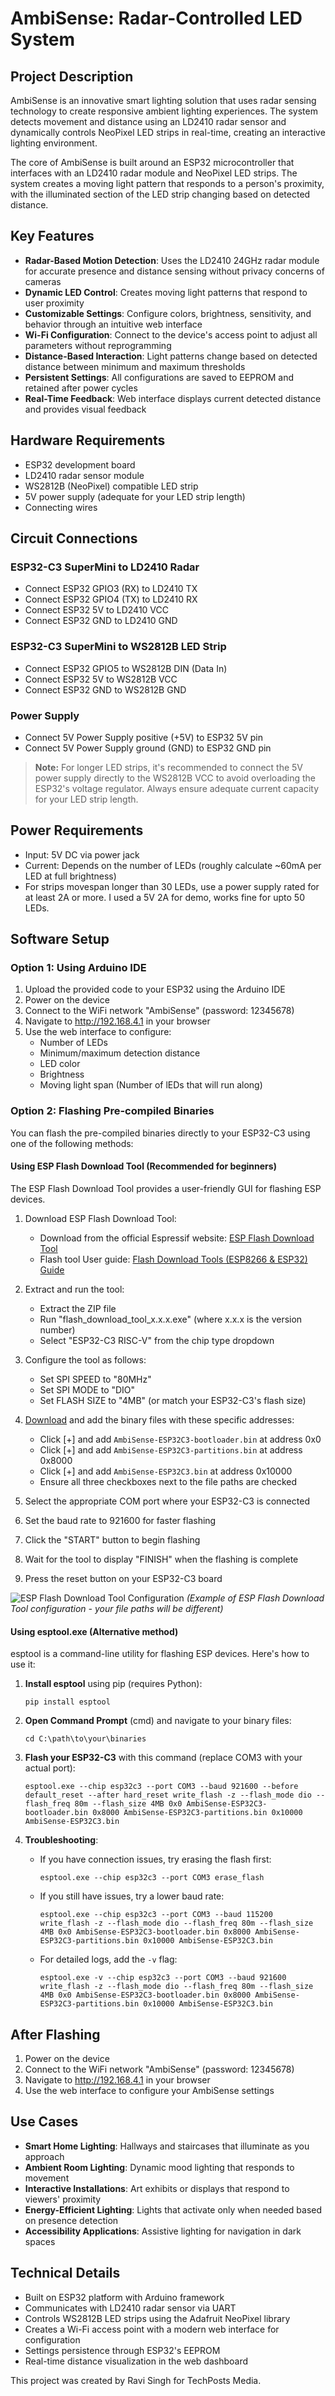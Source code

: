 # AmbiSense: Radar-Controlled LED System

## Project Description

AmbiSense is an innovative smart lighting solution that uses radar sensing technology to create responsive ambient lighting experiences. The system detects movement and distance using an LD2410 radar sensor and dynamically controls NeoPixel LED strips in real-time, creating an interactive lighting environment.

The core of AmbiSense is built around an ESP32 microcontroller that interfaces with an LD2410 radar module and NeoPixel LED strips. The system creates a moving light pattern that responds to a person's proximity, with the illuminated section of the LED strip changing based on detected distance.

## Key Features

- **Radar-Based Motion Detection**: Uses the LD2410 24GHz radar module for accurate presence and distance sensing without privacy concerns of cameras
- **Dynamic LED Control**: Creates moving light patterns that respond to user proximity
- **Customizable Settings**: Configure colors, brightness, sensitivity, and behavior through an intuitive web interface
- **Wi-Fi Configuration**: Connect to the device's access point to adjust all parameters without reprogramming
- **Distance-Based Interaction**: Light patterns change based on detected distance between minimum and maximum thresholds
- **Persistent Settings**: All configurations are saved to EEPROM and retained after power cycles
- **Real-Time Feedback**: Web interface displays current detected distance and provides visual feedback

## Hardware Requirements

- ESP32 development board
- LD2410 radar sensor module
- WS2812B (NeoPixel) compatible LED strip
- 5V power supply (adequate for your LED strip length)
- Connecting wires

## Circuit Connections

### ESP32-C3 SuperMini to LD2410 Radar

- Connect ESP32 GPIO3 (RX) to LD2410 TX
- Connect ESP32 GPIO4 (TX) to LD2410 RX
- Connect ESP32 5V to LD2410 VCC
- Connect ESP32 GND to LD2410 GND

### ESP32-C3 SuperMini to WS2812B LED Strip

- Connect ESP32 GPIO5 to WS2812B DIN (Data In)
- Connect ESP32 5V to WS2812B VCC
- Connect ESP32 GND to WS2812B GND

### Power Supply

- Connect 5V Power Supply positive (+5V) to ESP32 5V pin
- Connect 5V Power Supply ground (GND) to ESP32 GND pin

> **Note:** For longer LED strips, it's recommended to connect the 5V power supply directly to the WS2812B VCC to avoid overloading the ESP32's voltage regulator. Always ensure adequate current capacity for your LED strip length.

## Power Requirements

- Input: 5V DC via power jack
- Current: Depends on the number of LEDs (roughly calculate ~60mA per LED at full brightness)
- For strips movespan longer than 30 LEDs, use a power supply rated for at least 2A or more. I used a 5V 2A for demo, works fine for upto 50 LEDs.

## Software Setup

### Option 1: Using Arduino IDE

1. Upload the provided code to your ESP32 using the Arduino IDE
2. Power on the device
3. Connect to the WiFi network "AmbiSense" (password: 12345678)
4. Navigate to http://192.168.4.1 in your browser
5. Use the web interface to configure:
   - Number of LEDs
   - Minimum/maximum detection distance
   - LED color
   - Brightness
   - Moving light span (Number of lEDs that will run along)

### Option 2: Flashing Pre-compiled Binaries

You can flash the pre-compiled binaries directly to your ESP32-C3 using one of the following methods:

#### Using ESP Flash Download Tool (Recommended for beginners)

The ESP Flash Download Tool provides a user-friendly GUI for flashing ESP devices.

1. Download ESP Flash Download Tool:
   - Download from the official Espressif website: [ESP Flash Download Tool](https://dl.espressif.com/public/flash_download_tool.zip)
   - Flash tool User guide: [Flash Download Tools (ESP8266 & ESP32) Guide](https://docs.espressif.com/projects/esp-test-tools/en/latest/esp32/production_stage/tools/flash_download_tool.html)

2. Extract and run the tool:
   - Extract the ZIP file
   - Run "flash_download_tool_x.x.x.exe" (where x.x.x is the version number)
   - Select "ESP32-C3 RISC-V" from the chip type dropdown

3. Configure the tool as follows:
   - Set SPI SPEED to "80MHz"
   - Set SPI MODE to "DIO"
   - Set FLASH SIZE to "4MB" (or match your ESP32-C3's flash size)

4. [Download](https://github.com/Techposts/AmbiSense/releases/tag/V1.0) and add the binary files with these specific addresses:
   - Click [+] and add `AmbiSense-ESP32C3-bootloader.bin` at address 0x0
   - Click [+] and add `AmbiSense-ESP32C3-partitions.bin` at address 0x8000
   - Click [+] and add `AmbiSense-ESP32C3.bin` at address 0x10000
   - Ensure all three checkboxes next to the file paths are checked

5. Select the appropriate COM port where your ESP32-C3 is connected

6. Set the baud rate to 921600 for faster flashing

7. Click the "START" button to begin flashing

8. Wait for the tool to display "FINISH" when the flashing is complete

9. Press the reset button on your ESP32-C3 board

![ESP Flash Download Tool Configuration](https://i.imgur.com/IujrnPc.png)
*(Example of ESP Flash Download Tool configuration - your file paths will be different)*

#### Using esptool.exe (Alternative method)

esptool is a command-line utility for flashing ESP devices. Here's how to use it:

1. **Install esptool** using pip (requires Python):
   ```
   pip install esptool
   ```

2. **Open Command Prompt** (cmd) and navigate to your binary files:
   ```
   cd C:\path\to\your\binaries
   ```

3. **Flash your ESP32-C3** with this command (replace COM3 with your actual port):
   ```
   esptool.exe --chip esp32c3 --port COM3 --baud 921600 --before default_reset --after hard_reset write_flash -z --flash_mode dio --flash_freq 80m --flash_size 4MB 0x0 AmbiSense-ESP32C3-bootloader.bin 0x8000 AmbiSense-ESP32C3-partitions.bin 0x10000 AmbiSense-ESP32C3.bin
   ```

4. **Troubleshooting**:
   - If you have connection issues, try erasing the flash first:
     ```
     esptool.exe --chip esp32c3 --port COM3 erase_flash
     ```
   - If you still have issues, try a lower baud rate:
     ```
     esptool.exe --chip esp32c3 --port COM3 --baud 115200 write_flash -z --flash_mode dio --flash_freq 80m --flash_size 4MB 0x0 AmbiSense-ESP32C3-bootloader.bin 0x8000 AmbiSense-ESP32C3-partitions.bin 0x10000 AmbiSense-ESP32C3.bin
     ```
   - For detailed logs, add the `-v` flag:
     ```
     esptool.exe -v --chip esp32c3 --port COM3 --baud 921600 write_flash -z --flash_mode dio --flash_freq 80m --flash_size 4MB 0x0 AmbiSense-ESP32C3-bootloader.bin 0x8000 AmbiSense-ESP32C3-partitions.bin 0x10000 AmbiSense-ESP32C3.bin
     ```

## After Flashing

1. Power on the device
2. Connect to the WiFi network "AmbiSense" (password: 12345678)
3. Navigate to http://192.168.4.1 in your browser
4. Use the web interface to configure your AmbiSense settings

## Use Cases

- **Smart Home Lighting**: Hallways and staircases that illuminate as you approach
- **Ambient Room Lighting**: Dynamic mood lighting that responds to movement
- **Interactive Installations**: Art exhibits or displays that respond to viewers' proximity
- **Energy-Efficient Lighting**: Lights that activate only when needed based on presence detection
- **Accessibility Applications**: Assistive lighting for navigation in dark spaces

## Technical Details

- Built on ESP32 platform with Arduino framework
- Communicates with LD2410 radar sensor via UART
- Controls WS2812B LED strips using the Adafruit NeoPixel library
- Creates a Wi-Fi access point with a modern web interface for configuration
- Settings persistence through ESP32's EEPROM
- Real-time distance visualization in the web dashboard

This project was created by Ravi Singh for TechPosts Media.
